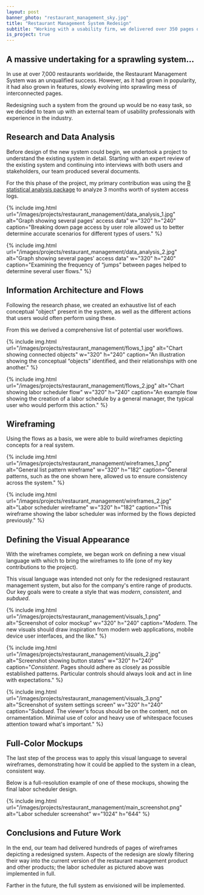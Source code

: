 ```yaml
---
layout: post
banner_photo: "restaurant_management_sky.jpg"
title: "Restaurant Management System Redesign"
subtitle: "Working with a usability firm, we delivered over 350 pages of wireframes depicting a reimagined version of a company's flagship product."
is_project: true
---
```


## A massive undertaking for a sprawling system...

In use at over 7,000 restaurants worldwide, the Restaurant Management System was an unqualified success.
However, as it had grown in popularity, it had also grown in features, slowly evolving into sprawling mess of interconnected pages.

Redesigning such a system from the ground up would be no easy task, so we decided
to team up with an external team of usability professionals with experience in the industry.

## Research and Data Analysis

Before design of the new system could begin, we undertook a project to understand the
existing system in detail. Starting with an expert review of the existing system and continuing into interviews
with both users and stakeholders, our team produced several documents.

For the this phase of the project, my primary contribution was using
the [R statistical analysis package](http://en.wikipedia.org/wiki/R_(programming_language)) to analyze 3
months worth of system access logs.

{% include img.html
  url="/images/projects/restaurant_management/data_analysis_1.jpg"
  alt="Graph showing several pages' access data" w="320" h="240"
  caption="Breaking down page access by user role allowed us to better determine accurate scenarios for
  different types of users."
%}

{% include img.html
  url="/images/projects/restaurant_management/data_analysis_2.jpg"
  alt="Graph showing several pages' access data" w="320" h="240"
  caption="Examining the frequency of &ldquo;jumps&rdquo; between pages helped to determine several user flows."
%}

## Information Architecture and Flows

Following the research phase, we created an exhaustive list of each conceptual "object"
present in the system, as well as the different actions that users would often perform using these.

From this we derived a comprehensive list of potential user workflows.

{% include img.html
  url="/images/projects/restaurant_management/flows_1.jpg"
  alt="Chart showing connected objects" w="320" h="240"
  caption="An illustration showing the conceptual &ldquo;objects&rdquo; identified, and their relationships with one another."
%}

{% include img.html
  url="/images/projects/restaurant_management/flows_2.jpg"
  alt="Chart showing labor scheduler flow" w="320" h="240"
  caption="An example flow showing the creation of a labor schedule by a general manager, the typical
  user who would perform this action."
%}

## Wireframing
Using the flows as a basis, we were able to build wireframes depicting concepts
for a real system.

{% include img.html
  url="/images/projects/restaurant_management/wireframes_1.png"
  alt="General list pattern wireframe" w="320" h="182"
  caption="General patterns, such as the one shown here, allowed us to ensure consistency across the system."
%}

{% include img.html
  url="/images/projects/restaurant_management/wireframes_2.jpg"
  alt="Labor scheduler wireframe" w="320" h="182"
  caption="This wireframe showing the labor scheduler was informed by the flows depicted previously."
%}

## Defining the Visual Appearance

With the wireframes complete, we began work on defining a new visual language with which to bring
the wireframes to life (one of my key contributions to the project).

This visual language was intended not only for the redesigned restaurant management system,
but also for the company's entire range of products. Our key goals were to create a style
that was *modern*, *consistent*, and *subdued*.

{% include img.html
  url="/images/projects/restaurant_management/visuals_1.png"
  alt="Screenshot of color mockup" w="320" h="240"
  caption="<em>Modern</em>. The new visuals should draw inspiration from modern web applications, mobile device
  user interfaces, and the like."
%}

{% include img.html
  url="/images/projects/restaurant_management/visuals_2.jpg"
  alt="Screenshot showing button states" w="320" h="240"
  caption="<em>Consistent</em>. Pages should adhere as closely as possible established patterns.
  Particular controls should always look and act in line with expectations."
%}

{% include img.html
  url="/images/projects/restaurant_management/visuals_3.png"
  alt="Screenshot of system settings screen" w="320" h="240"
  caption="<em>Subdued</em>. The viewer's focus should be on the content, not on ornamentation. Minimal use of color and heavy use of
  whitespace focuses attention toward what's important."
%}

## Full-Color Mockups
The last step of the process was to apply this visual language to several wireframes, demonstrating how
it could be applied to the system in a clean, consistent way.

Below is a full-resolution example of one of these mockups, showing the final labor scheduler design.

{% include img.html
  url="/images/projects/restaurant_management/main_screenshot.png"
  alt="Labor scheduler screenshot" w="1024" h="644"
%}

## Conclusions and Future Work

In the end, our team had delivered hundreds of pages of wireframes depicting a redesigned
system. Aspects of the redesign are slowly filtering their way into the current version of the restaurant
management product and other products; the labor scheduler as pictured above was implemented in full.

Farther in the future, the full system as envisioned will be implemented.
